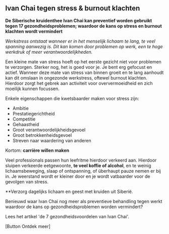 ## Ivan Chai tegen stress & burnout klachten

**De Siberische kruidenthee Ivan Chai kan preventief worden gebruikt tegen 17 gezondheidsproblemen; waardoor de kans op stress en burnout klachten wordt vermindert**

_Werkstress ontstaat wanneer er in het menselijk lichaam te lang, te veel spanning aanwezig is. Dit kan komen door problemen op werk, een te hoge werkdruk of meer verantwoordelijkheden._

Een kleine mate van stress hoeft op het eerste gezicht niet voor problemen te verzorgen. Sterker nog, het is goed voor je. Je bent erg gefocust en actief. Wanneer deze mate van stress van binnen groeit en te lang aanhoudt kan dit omslaan in ongezonde werkstress, oftewel burnout klachten. Hierdoor zorgt het gebrek aan activiteit voor oververmoeidheid en zich moeilijk kunnen focussen.

Enkele eigenschappen die kwetsbaarder maken voor stress zijn:
* Ambitie
* Prestatiegerichtheid
* Competitie
* Gehaastheid
* Groot verantwoordelijkheidsgevoel 
* Groot betrokkenheidsgevoel 
* Streven naar waardering van anderen 

Kortom: **carrière willen maken**

Veel professionals passen hun leefritme hierdoor verkeerd aan. Hierdoor sluipen verkeerde eetgewoonte, **te veel koffie of alcohol**, en te weinig lichaamsbeweging, slaap of ontspanning, of überhaupt pauze nemen er bij in. Je weerstand wordt er kleiner door en je wordt vatbaarder voor de gevolgen van stress.

**Verzorg dagelijks lichaam en geest met kruiden uit Siberië. 

Benieuwd waar Ivan Chai nog meer als preventieve behandling tegen werkt waardoor de kans op gezondheidsproblemen worden vermindert?

Lees het artikel 'de 7 gezondheidsvoordelen van Ivan Chai'. 

[Button Ontdek meer]
